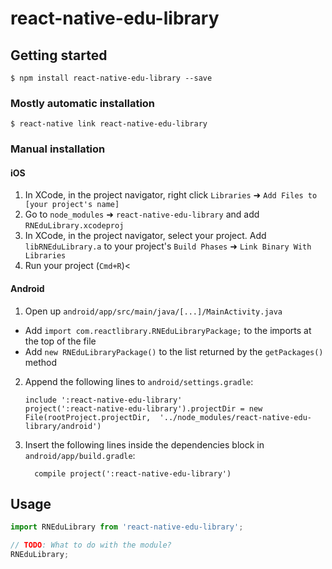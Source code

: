 
# react-native-edu-library

## Getting started

`$ npm install react-native-edu-library --save`

### Mostly automatic installation

`$ react-native link react-native-edu-library`

### Manual installation


#### iOS

1. In XCode, in the project navigator, right click `Libraries` ➜ `Add Files to [your project's name]`
2. Go to `node_modules` ➜ `react-native-edu-library` and add `RNEduLibrary.xcodeproj`
3. In XCode, in the project navigator, select your project. Add `libRNEduLibrary.a` to your project's `Build Phases` ➜ `Link Binary With Libraries`
4. Run your project (`Cmd+R`)<

#### Android

1. Open up `android/app/src/main/java/[...]/MainActivity.java`
  - Add `import com.reactlibrary.RNEduLibraryPackage;` to the imports at the top of the file
  - Add `new RNEduLibraryPackage()` to the list returned by the `getPackages()` method
2. Append the following lines to `android/settings.gradle`:
  	```
  	include ':react-native-edu-library'
  	project(':react-native-edu-library').projectDir = new File(rootProject.projectDir, 	'../node_modules/react-native-edu-library/android')
  	```
3. Insert the following lines inside the dependencies block in `android/app/build.gradle`:
  	```
      compile project(':react-native-edu-library')
  	```

## Usage
```javascript
import RNEduLibrary from 'react-native-edu-library';

// TODO: What to do with the module?
RNEduLibrary;
```
  